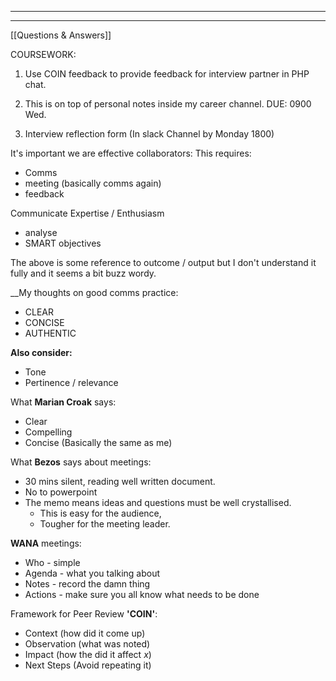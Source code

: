___
___

[[Questions & Answers]]


COURSEWORK: 

1. Use COIN feedback to provide feedback for interview partner in PHP chat.

2. This is on top of personal notes inside my career channel. DUE: 0900 Wed. 

3. Interview reflection form (In slack Channel by Monday 1800)


It's important we are effective collaborators: 
This requires:
- Comms
- meeting (basically comms again)
- feedback

Communicate Expertise / Enthusiasm
 - analyse
 - SMART objectives


The above is some reference to outcome / output but I don't understand it fully and it seems a bit buzz wordy.



__My thoughts on good comms practice:
- CLEAR
- CONCISE
- AUTHENTIC

__Also consider:__
- Tone
- Pertinence / relevance


What __Marian Croak__ says:
- Clear
- Compelling
- Concise
(Basically the same as me)


What __Bezos__ says about meetings:
- 30 mins silent, reading well written document.
- No to powerpoint
- The memo means ideas and questions must be well crystallised.
	- This is easy for the audience, 
	- Tougher for the meeting leader.


__WANA__ meetings:
- Who - simple
- Agenda - what you talking about
- Notes - record the damn thing
- Actions - make sure you all know what needs to be done



Framework for Peer Review __'COIN'__:
- Context (how did it come up)
- Observation (what was noted)
- Impact (how the did it affect _x_)
- Next Steps (Avoid repeating it)